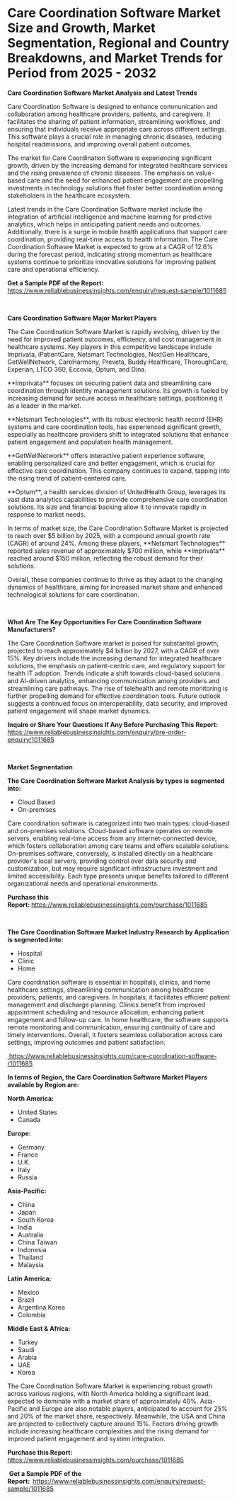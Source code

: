 <p><h1>Care Coordination Software Market Size and Growth, Market Segmentation, Regional and Country Breakdowns, and Market Trends for Period from 2025 -  2032</h1></p><p><strong>Care Coordination Software Market Analysis and Latest Trends</strong></p>
<p><p>Care Coordination Software is designed to enhance communication and collaboration among healthcare providers, patients, and caregivers. It facilitates the sharing of patient information, streamlining workflows, and ensuring that individuals receive appropriate care across different settings. This software plays a crucial role in managing chronic diseases, reducing hospital readmissions, and improving overall patient outcomes.</p><p>The market for Care Coordination Software is experiencing significant growth, driven by the increasing demand for integrated healthcare services and the rising prevalence of chronic diseases. The emphasis on value-based care and the need for enhanced patient engagement are propelling investments in technology solutions that foster better coordination among stakeholders in the healthcare ecosystem. </p><p>Latest trends in the Care Coordination Software market include the integration of artificial intelligence and machine learning for predictive analytics, which helps in anticipating patient needs and outcomes. Additionally, there is a surge in mobile health applications that support care coordination, providing real-time access to health information. The Care Coordination Software Market is expected to grow at a CAGR of 12.6% during the forecast period, indicating strong momentum as healthcare systems continue to prioritize innovative solutions for improving patient care and operational efficiency.</p></p>
<p><strong>Get a Sample PDF of the Report:&nbsp;</strong> <a href="https://www.reliablebusinessinsights.com/enquiry/request-sample/1011685?utm_campaign=3434&utm_medium=2&utm_source=Github&utm_content=ia&utm_term=18042025&utm_id=care-coordination-software">https://www.reliablebusinessinsights.com/enquiry/request-sample/1011685</a></p>
<p>&nbsp;</p>
<p><strong>Care Coordination Software Major Market Players</strong></p>
<p><p>The Care Coordination Software Market is rapidly evolving, driven by the need for improved patient outcomes, efficiency, and cost management in healthcare systems. Key players in this competitive landscape include Imprivata, iPatientCare, Netsmart Technologies, NextGen Healthcare, GetWellNetwork, CareHarmony, Preveta, Buddy Healthcare, ThoroughCare, Experian, LTCO 360, Eccovia, Optum, and Dina.</p><p>**Imprivata** focuses on securing patient data and streamlining care coordination through identity management solutions. Its growth is fueled by increasing demand for secure access in healthcare settings, positioning it as a leader in the market.</p><p>**Netsmart Technologies**, with its robust electronic health record (EHR) systems and care coordination tools, has experienced significant growth, especially as healthcare providers shift to integrated solutions that enhance patient engagement and population health management.</p><p>**GetWellNetwork** offers interactive patient experience software, enabling personalized care and better engagement, which is crucial for effective care coordination. This company continues to expand, tapping into the rising trend of patient-centered care.</p><p>**Optum**, a health services division of UnitedHealth Group, leverages its vast data analytics capabilities to provide comprehensive care coordination solutions. Its size and financial backing allow it to innovate rapidly in response to market needs.</p><p>In terms of market size, the Care Coordination Software Market is projected to reach over $5 billion by 2025, with a compound annual growth rate (CAGR) of around 24%. Among these players, **Netsmart Technologies** reported sales revenue of approximately $700 million, while **Imprivata** reached around $150 million, reflecting the robust demand for their solutions.</p><p>Overall, these companies continue to thrive as they adapt to the changing dynamics of healthcare, aiming for increased market share and enhanced technological solutions for care coordination.</p></p>
<p>&nbsp;</p>
<p><strong>What Are The Key Opportunities For Care Coordination Software Manufacturers?</strong></p>
<p><p>The Care Coordination Software market is poised for substantial growth, projected to reach approximately $4 billion by 2027, with a CAGR of over 15%. Key drivers include the increasing demand for integrated healthcare solutions, the emphasis on patient-centric care, and regulatory support for health IT adoption. Trends indicate a shift towards cloud-based solutions and AI-driven analytics, enhancing communication among providers and streamlining care pathways. The rise of telehealth and remote monitoring is further propelling demand for effective coordination tools. Future outlook suggests a continued focus on interoperability, data security, and improved patient engagement will shape market dynamics.</p></p>
<p><strong>Inquire or Share Your Questions If Any Before Purchasing This Report:</strong> <a href="https://www.reliablebusinessinsights.com/enquiry/pre-order-enquiry/1011685?utm_campaign=3434&utm_medium=2&utm_source=Github&utm_content=ia&utm_term=18042025&utm_id=care-coordination-software">https://www.reliablebusinessinsights.com/enquiry/pre-order-enquiry/1011685</a></p>
<p>&nbsp;</p>
<p><strong>Market Segmentation</strong></p>
<p><strong>The Care Coordination Software Market Analysis by types is segmented into:</strong></p>
<p><ul><li>Cloud Based</li><li>On-premises</li></ul></p>
<p><p>Care coordination software is categorized into two main types: cloud-based and on-premises solutions. Cloud-based software operates on remote servers, enabling real-time access from any internet-connected device, which fosters collaboration among care teams and offers scalable solutions. On-premises software, conversely, is installed directly on a healthcare provider's local servers, providing control over data security and customization, but may require significant infrastructure investment and limited accessibility. Each type presents unique benefits tailored to different organizational needs and operational environments.</p></p>
<p><strong>Purchase this Report:&nbsp;</strong><a href="https://www.reliablebusinessinsights.com/purchase/1011685?utm_campaign=3434&utm_medium=2&utm_source=Github&utm_content=ia&utm_term=18042025&utm_id=care-coordination-software">https://www.reliablebusinessinsights.com/purchase/1011685</a></p>
<p>&nbsp;</p>
<p><strong>The Care Coordination Software Market Industry Research by Application is segmented into:</strong></p>
<p><ul><li>Hospital</li><li>Clinic</li><li>Home</li></ul></p>
<p><p>Care coordination software is essential in hospitals, clinics, and home healthcare settings, streamlining communication among healthcare providers, patients, and caregivers. In hospitals, it facilitates efficient patient management and discharge planning. Clinics benefit from improved appointment scheduling and resource allocation, enhancing patient engagement and follow-up care. In home healthcare, the software supports remote monitoring and communication, ensuring continuity of care and timely interventions. Overall, it fosters seamless collaboration across care settings, improving outcomes and patient satisfaction.</p></p>
<p><a href="https://www.reliablebusinessinsights.com/care-coordination-software-r1011685?utm_campaign=3434&utm_medium=2&utm_source=Github&utm_content=ia&utm_term=18042025&utm_id=care-coordination-software">&nbsp;https://www.reliablebusinessinsights.com/care-coordination-software-r1011685</a></p>
<p><strong>In terms of Region, the Care Coordination Software Market Players available by Region are:</strong></p>
<p>
    <p> <strong> North America: </strong>
        <ul>
            <li>United States</li>
            <li>Canada</li>
        </ul>
        </p> 
    <p> <strong> Europe: </strong>
        <ul>
            <li>Germany</li>
            <li>France</li>
            <li>U.K.</li>
            <li>Italy</li>
            <li>Russia</li>
        </ul>
        </p> 
    <p> <strong> Asia-Pacific: </strong>
        <ul>
            <li>China</li>
            <li>Japan</li>
            <li>South Korea</li>
            <li>India</li>
            <li>Australia</li>
            <li>China Taiwan</li>
            <li>Indonesia</li>
            <li>Thailand</li>
            <li>Malaysia</li>
        </ul>
        </p> 
    <p> <strong> Latin America: </strong>
        <ul>
            <li>Mexico</li>
            <li>Brazil</li>
            <li>Argentina Korea</li>
            <li>Colombia</li>
        </ul>
        </p> 
    <p> <strong> Middle East & Africa: </strong>
        <ul>
            <li>Turkey</li>
            <li>Saudi</li>
            <li>Arabia</li>
            <li>UAE</li>
            <li>Korea</li>
        </ul>
    </p>
    </p>
<p><p>The Care Coordination Software Market is experiencing robust growth across various regions, with North America holding a significant lead, expected to dominate with a market share of approximately 40%. Asia-Pacific and Europe are also notable players, anticipated to account for 25% and 20% of the market share, respectively. Meanwhile, the USA and China are projected to collectively capture around 15%. Factors driving growth include increasing healthcare complexities and the rising demand for improved patient engagement and system integration.</p></p>
<p><strong>Purchase this Report: </strong><a href="https://www.reliablebusinessinsights.com/purchase/1011685?utm_campaign=3434&utm_medium=2&utm_source=Github&utm_content=ia&utm_term=18042025&utm_id=care-coordination-software">https://www.reliablebusinessinsights.com/purchase/1011685</a></p>
<p>&nbsp;<strong>Get a Sample PDF of the Report:&nbsp;&nbsp;</strong><a href="https://www.reliablebusinessinsights.com/enquiry/request-sample/1011685?utm_campaign=3434&utm_medium=2&utm_source=Github&utm_content=ia&utm_term=18042025&utm_id=care-coordination-software">https://www.reliablebusinessinsights.com/enquiry/request-sample/1011685</a></p>
<p><strong></strong></p>
<p><p></p><p></p><p></p></p>